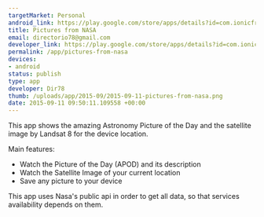 ```yaml
--- 
targetMarket: Personal
android_link: https://play.google.com/store/apps/details?id=com.ionicframework.nasa290548
title: Pictures from NASA
email: directorio78@gmail.com
developer_link: https://play.google.com/store/apps/details?id=com.ionicframework.nasa290548
permalink: /app/pictures-from-nasa
devices: 
- android
status: publish
type: app
developer: Dir78
thumb: /uploads/app/2015-09/2015-09-11-pictures-from-nasa.png
date: 2015-09-11 09:50:11.109558 +00:00
---
```


This app shows the amazing Astronomy Picture of the Day and the satellite image by Landsat 8 for the device location.

Main features:

- Watch the Picture of the Day (APOD) and its description
- Watch the Satellite Image of your current location
- Save any picture to your device

This app uses Nasa's public api in order to get all data, so that services availability depends on them.
